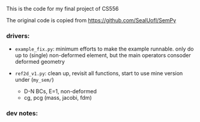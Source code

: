 This is the code for my final project of CS556

The original code is copied from 
https://github.com/SealUofI/SemPy



### drivers:
- `example_fix.py`: minimum efforts to make the example runnable.
   only do up to (single) non-deformed element, but the main operators consoder deformed geometry

- `ref2d_v1.py`: clean up, revisit all functions, start to use mine version under (`my_sem/`)
   - D-N BCs, E=1, non-deformed
   - cg, pcg (mass, jacobi, fdm)

### dev notes:




